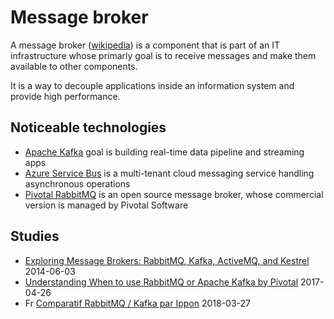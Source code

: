 # Message broker

A message broker ([wikipedia](https://en.wikipedia.org/wiki/Message_broker)) is a component that is part of an IT infrastructure whose primarly goal is to receive messages and make them available to other components.

It is a way to decouple applications inside an information system and provide high performance.

## Noticeable technologies

* [Apache Kafka](https://kafka.apache.org/) goal is building real-time data pipeline and streaming apps
* [Azure Service Bus](https://docs.microsoft.com/en-us/azure/service-bus-messaging/) is a multi-tenant cloud messaging service handling asynchronous operations
* [Pivotal RabbitMQ](./rabbitmq.md) is an open source message broker, whose commercial version is managed by Pivotal Software

## Studies

* [Exploring Message Brokers: RabbitMQ, Kafka, ActiveMQ, and Kestrel](https://dzone.com/articles/exploring-message-brokers) 2014-06-03
* [Understanding When to use RabbitMQ or Apache Kafka by Pivotal](https://content.pivotal.io/blog/understanding-when-to-use-rabbitmq-or-apache-kafka) 2017-04-26
* Fr [Comparatif RabbitMQ / Kafka par Ippon](https://blog.ippon.fr/2018/03/27/comparatif-rabbitmq-kafka/) 2018-03-27
